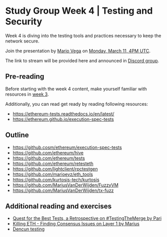 # Study Group Week 4 | Testing and Security

Week 4 is diving into the testing tools and practices necessary to keep the network secure. 

Join the presentation by [Mario Vega](https://github.com/marioevz) on [Monday, March 11, 4PM UTC](https://savvytime.com/converter/utc-to-germany-berlin-united-kingdom-london-ny-new-york-city-ca-san-francisco-china-shanghai-japan-tokyo-australia-sydney/mar-11-2024/4pm).

The link to stream will be provided here and announced in [Discord group](https://discord.gg/epfsg). 

## Pre-reading

Before starting with the week 4 content, make yourself familiar with resources in [week 3](/eps/week3.md). 

Additionally, you can read get ready by reading following resources:

- https://ethereum-tests.readthedocs.io/en/latest/
- https://ethereum.github.io/execution-spec-tests

## Outline

- https://github.cosm/ethereum/execution-spec-tests
- https://github.com/ethereum/hive
- https://github.com/ethereum/tests
- https://github.com/ethereum/retesteth
- https://github.com/lightclient/rpctestgen
- https://github.com/marioevz/eth_tools
- https://github.com/kurtosis-tech/kurtosis
- https://github.com/MariusVanDerWijden/FuzzyVM
- https://github.com/MariusVanDerWijden/tx-fuzz

## Additional reading and exercises 

- [Quest for the Best Tests, a Retrospective on #TestingTheMerge by Pari](https://archive.devcon.org/archive/watch/6/quest-for-the-best-tests-a-retrospective-on-testingthemerge/?tab=YouTube)
- [Killing ETH - Finding Consensus Issues on Layer 1 by Marius](https://archive.devcon.org/archive/watch/6/killing-eth-finding-consensus-issues-on-layer-1/?tab=YouTube)
- [Dencun testing](https://www.youtube.com/watch?v=88tZticGbTo)
